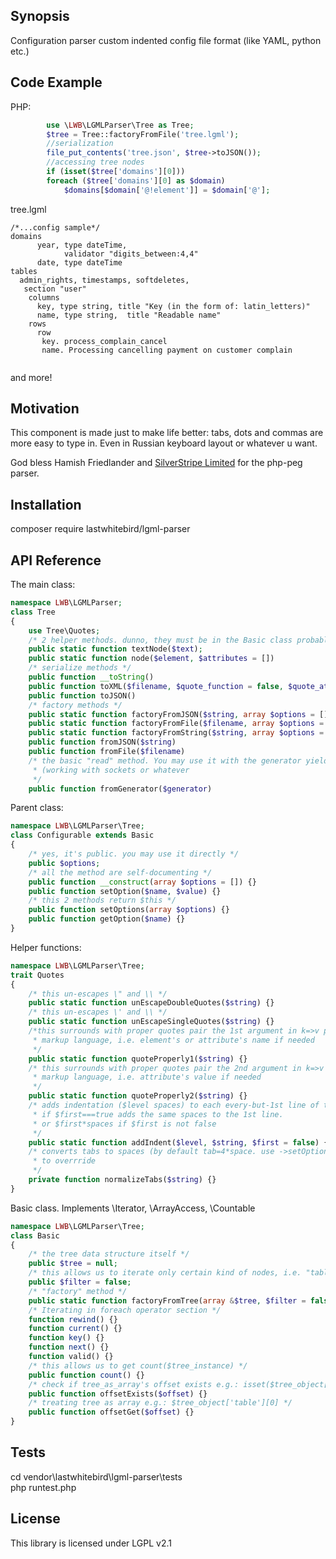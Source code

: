## Synopsis

Configuration parser custom indented config file format (like YAML, python etc.) 

## Code Example

PHP:
```php
		use \LWB\LGMLParser\Tree as Tree;
		$tree = Tree::factoryFromFile('tree.lgml');
		//serialization
		file_put_contents('tree.json', $tree->toJSON());
		//accessing tree nodes
		if (isset($tree['domains'][0]))
		foreach ($tree['domains'][0] as $domain)
			$domains[$domain['@!element']] = $domain['@'];
```

tree.lgml
```
/*...config sample*/
domains
      year, type dateTime, 
      		validator "digits_between:4,4"
      date, type dateTime
tables
  admin_rights, timestamps, softdeletes,
   section "user"
    columns
      key, type string, title "Key (in the form of: latin_letters)"
      name, type string,  title "Readable name"
    rows
      row
       key. process_complain_cancel
       name. Processing cancelling payment on customer complain
    
```

and more!

## Motivation

This component is made just to make life better: tabs, dots and commas are more easy to type in. 
Even in Russian keyboard layout or whatever u want.

God bless Hamish Friedlander and [SilverStripe Limited](www.silverstripe.com) for the php-peg parser.
## Installation

composer require lastwhitebird/lgml-parser

## API Reference

The main class:
```php
namespace LWB\LGMLParser;
class Tree
{
	use Tree\Quotes;
	/* 2 helper methods. dunno, they must be in the Basic class probably */
	public static function textNode($text);
	public static function node($element, $attributes = [])
	/* serialize methods */
	public function __toString()
	public function toXML($filename, $quote_function = false, $quote_attribute_function = false)
	public function toJSON()
	/* factory methods */
	public static function factoryFromJSON($string, array $options = [])
	public static function factoryFromFile($filename, array $options = [])
	public static function factoryFromString($string, array $options = [])
	public function fromJSON($string)
	public function fromFile($filename)
	/* the basic "read" method. You may use it with the generator yielding each line with no \r\n-s 
	 * (working with sockets or whatever
	 */
	public function fromGenerator($generator)

```

Parent class:
```php
namespace LWB\LGMLParser\Tree;
class Configurable extends Basic
{
	/* yes, it's public. you may use it directly */
	public $options;
	/* all the method are self-documenting */
	public function __construct(array $options = []) {}
	public function setOption($name, $value) {}
	/* this 2 methods return $this */
	public function setOptions(array $options) {}
	public function getOption($name) {}
}
```

Helper functions:
```php
namespace LWB\LGMLParser\Tree;
trait Quotes
{
	/* this un-escapes \" and \\ */
	public static function unEscapeDoubleQuotes($string) {}
	/* this un-escapes \' and \\ */
	public static function unEscapeSingleQuotes($string) {}
	/*this surrounds with proper quotes pair the 1st argument in k=>v pair of the 
 	 * markup language, i.e. element's or attribute's name if needed
	 */
	public static function quoteProperly1($string) {}
	/* this surrounds with proper quotes pair the 2nd argument in k=>v pair of the 
 	 * markup language, i.e. attribute's value if needed
	 */
	public static function quoteProperly2($string) {}
	/* adds indentation ($level spaces) to each every-but-1st line of the multiline string. 
	 * if $first===true adds the same spaces to the 1st line.
	 * or $first*spaces if $first is not false
	 */
	public static function addIndent($level, $string, $first = false) {}
	/* converts tabs to spaces (by default tab=4*space. use ->setOption('tabs') method 
	 * to overrride
	 */
	private function normalizeTabs($string) {}
}
```

Basic class. Implements \Iterator, \ArrayAccess, \Countable
```php
namespace LWB\LGMLParser\Tree;
class Basic 
{
	/* the tree data structure itself */
	public $tree = null;
	/* this allows us to iterate only certain kind of nodes, i.e. "table" */
	public $filter = false;
	/* "factory" method */
	public static function factoryFromTree(array &$tree, $filter = false) {}
	/* Iterating in foreach operator section */
	function rewind() {}
	function current() {}
	function key() {}
	function next() {}
	function valid() {}
	/* this allows us to get count($tree_instance) */
	public function count() {}
	/* check if tree_as_array's offset exists e.g.: isset($tree_object['table']) */
	public function offsetExists($offset) {}
	/* treating tree as array e.g.: $tree_object['table'][0] */
	public function offsetGet($offset) {}
}
```

## Tests

cd vendor\lastwhitebird\lgml-parser\tests\
php runtest.php

## License

This library is licensed under LGPL v2.1